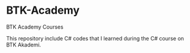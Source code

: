 # BTK-Academy
BTK Academy Courses

This repository include C# codes that I learned  during the C# course on BTK Akademi. 
